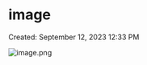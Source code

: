 # image

Created: September 12, 2023 12:33 PM

![image.png](image%20a0f84a2a98254cd4be8b5af5a01ea73b/image.png)